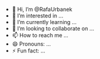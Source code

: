 - 👋 Hi, I’m @RafaUrbanek
- 👀 I’m interested in ...
- 🌱 I’m currently learning ...
- 💞️ I’m looking to collaborate on ...
- 📫 How to reach me ...
- 😄 Pronouns: ...
- ⚡ Fun fact: ...

<!---
RafaUrbanek/RafaUrbanek is a ✨ special ✨ repository because its `README.md` (this file) appears on your GitHub profile.
You can click the Preview link to take a look at your changes.
--->
